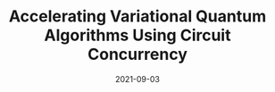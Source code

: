 ---
title: "Accelerating Variational Quantum Algorithms Using Circuit Concurrency"
excerpt: "Salonik Resch, Anthony Gutierrez, **Joon Suk Huh**, Srikant Bharadwaj, Yasuko Eckert, Gabriel Loh, Mark Oskin, Swamit Tannu, *Preprint*, 2021."
collection: publications
link: "https://arxiv.org/pdf/2109.01714.pdf"
date: 2021-09-03
---